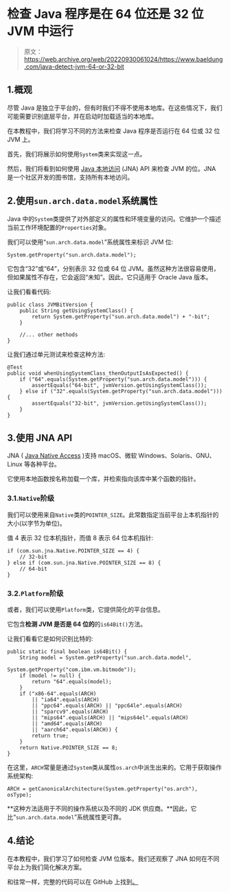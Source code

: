 # 检查 Java 程序是在 64 位还是 32 位 JVM 中运行

> 原文：<https://web.archive.org/web/20220930061024/https://www.baeldung.com/java-detect-jvm-64-or-32-bit>

## 1.概观

尽管 Java 是独立于平台的，但有时我们不得不使用本地库。在这些情况下，我们可能需要识别底层平台，并在启动时加载适当的本地库。

在本教程中，我们将学习不同的方法来检查 Java 程序是否运行在 64 位或 32 位 JVM 上。

首先，我们将展示如何使用`System`类来实现这一点。

然后，我们将看到如何使用 [Java 本地访问](https://web.archive.org/web/20221208143832/https://github.com/java-native-access/jna) (JNA) API 来检查 JVM 的位。JNA 是一个社区开发的图书馆，支持所有本地访问。

## 2.使用`sun.arch.data.model`系统属性

Java 中的`System`类提供了对外部定义的属性和环境变量的访问。它维护一个描述当前工作环境配置的`Properties`对象。

我们可以使用“`sun.arch.data.model`”系统属性来标识 JVM 位:

```
System.getProperty("sun.arch.data.model"); 
```

它包含“32”或“64”，分别表示 32 位或 64 位 JVM。虽然这种方法很容易使用，但如果属性不存在，它会返回“未知”。因此，它只适用于 Oracle Java 版本。

让我们看看代码:

```
public class JVMBitVersion {
    public String getUsingSystemClass() {
        return System.getProperty("sun.arch.data.model") + "-bit";
    }

    //... other methods
} 
```

让我们通过单元测试来检查这种方法:

```
@Test
public void whenUsingSystemClass_thenOutputIsAsExpected() {
    if ("64".equals(System.getProperty("sun.arch.data.model"))) {
        assertEquals("64-bit", jvmVersion.getUsingSystemClass());
    } else if ("32".equals(System.getProperty("sun.arch.data.model"))) {
        assertEquals("32-bit", jvmVersion.getUsingSystemClass());
    }
}
```

## 3.使用 JNA API

JNA ( [Java Native Access](https://web.archive.org/web/20221208143832/https://github.com/java-native-access/jna) )支持 macOS、微软 Windows、Solaris、GNU、Linux 等各种平台。

它使用本地函数按名称加载一个库，并检索指向该库中某个函数的指针。

### 3.1.`Native`阶级

我们可以使用来自`Native`类的`POINTER_SIZE`。此常数指定当前平台上本机指针的大小(以字节为单位)。

值 4 表示 32 位本机指针，而值 8 表示 64 位本机指针:

```
if (com.sun.jna.Native.POINTER_SIZE == 4) {
    // 32-bit
} else if (com.sun.jna.Native.POINTER_SIZE == 8) {
    // 64-bit
}
```

### 3.2.`Platform`阶级

或者，我们可以使用`Platform`类，它提供简化的平台信息。

它包含**检测 JVM 是否是 64 位的**的`is64Bit()`方法。

让我们看看它是如何识别比特的:

```
public static final boolean is64Bit() {
    String model = System.getProperty("sun.arch.data.model",
                                      System.getProperty("com.ibm.vm.bitmode"));
    if (model != null) {
        return "64".equals(model);
    }
    if ("x86-64".equals(ARCH)
        || "ia64".equals(ARCH)
        || "ppc64".equals(ARCH) || "ppc64le".equals(ARCH)
        || "sparcv9".equals(ARCH)
        || "mips64".equals(ARCH) || "mips64el".equals(ARCH)
        || "amd64".equals(ARCH)
        || "aarch64".equals(ARCH)) {
        return true;
    }
    return Native.POINTER_SIZE == 8;
}
```

在这里，`ARCH`常量是通过`System`类从属性`os.arch`中派生出来的。它用于获取操作系统架构:

```
ARCH = getCanonicalArchitecture(System.getProperty("os.arch"), osType);
```

**这种方法适用于不同的操作系统以及不同的 JDK 供应商。**因此，它比“`sun.arch.data.model`”系统属性更可靠。

## 4.结论

在本教程中，我们学习了如何检查 JVM 位版本。我们还观察了 JNA 如何在不同平台上为我们简化解决方案。

和往常一样，完整的代码可以在 GitHub 上找到[。](https://web.archive.org/web/20221208143832/https://github.com/eugenp/tutorials/tree/master/java-native)